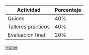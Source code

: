Actividad | Porcentaje
----------|-----------
Quices | 40%
Talleres prácticos | 40%
Evaluación final | 20%

[Home](index.html)
